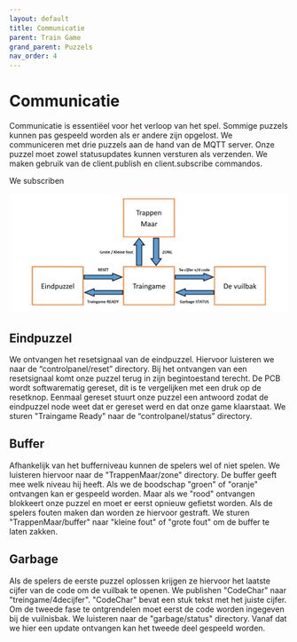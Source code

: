 ```yaml
---
layout: default
title: Communicatie
parent: Train Game
grand_parent: Puzzels
nav_order: 4
---
```

# Communicatie

Communicatie is essentiëel voor het verloop van het spel. Sommige puzzels kunnen pas gespeeld worden als er andere zijn opgelost. We communiceren met drie puzzels aan de hand van de MQTT server. Onze puzzel moet zowel statusupdates kunnen versturen als verzenden. We maken gebruik van de client.publish en client.subscribe commandos. 


We subscriben 

![Zones Joystick](Communicatie_cut.png)

## Eindpuzzel
We ontvangen het resetsignaal van de eindpuzzel. Hiervoor luisteren we naar de “controlpanel/reset” directory. Bij het ontvangen van een resetsignaal komt onze puzzel terug in zijn begintoestand terecht. De PCB wordt softwarematig gereset, dit is te vergelijken met een druk op de resetknop. Eenmaal gereset stuurt onze puzzel een antwoord zodat de eindpuzzel node weet dat er gereset werd en dat onze game klaarstaat. We sturen "Traingame Ready" naar de “controlpanel/status” directory. 


## Buffer
Afhankelijk van het bufferniveau kunnen de spelers wel of niet spelen. We luisteren hiervoor naar de "TrappenMaar/zone" directory. De buffer geeft mee welk niveau hij heeft. Als we de boodschap "groen" of "oranje" ontvangen kan er gespeeld worden. Maar als we "rood" ontvangen blokkeert onze puzzel en moet er eerst opnieuw gefietst worden. Als de spelers fouten maken dan worden ze hiervoor gestraft.
We sturen "TrappenMaar/buffer" naar "kleine fout" of "grote fout" om de buffer te laten zakken.




## Garbage
Als de spelers de eerste puzzel oplossen krijgen ze hiervoor het laatste cijfer van de code om de vuilbak te openen. We publishen "CodeChar" naar "treingame/4decijfer". "CodeChar" bevat een stuk tekst met het juiste cijfer. Om de tweede fase te ontgrendelen moet eerst de code worden ingegeven bij de vuilnisbak. We luisteren naar de "garbage/status" directory. Vanaf dat we hier een update ontvangen kan het tweede deel gespeeld worden.
